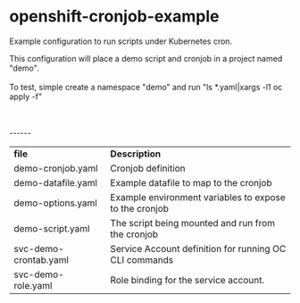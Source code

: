 # openshift-cronjob-example
Example configuration to run scripts under Kubernetes cron.

This configuration will place a demo script and cronjob in a project named "demo".<br><br>
To test, simple create a namespace "demo" and run "ls *.yaml|xargs -l1 oc apply -f" 
<br><br><br>
<table>
        <tbody>
                <tr>
                        <td>
                                <b>file</b>
                        </td>
                        <td>
                                <b>Description</b>
                        </td>
                </tr>
<tr><td> demo-cronjob.yaml    </td>-<td> Cronjob definition                                </td></tr>
<tr><td> demo-datafile.yaml   </td>-<td> Example datafile to map to the cronjob                 </td></tr>
<tr><td> demo-options.yaml    </td>-<td> Example environment variables to expose to the cronjob </td></tr>
<tr><td> demo-script.yaml     </td>-<td> The script being mounted and run from the cronjob      </td></tr>
<tr><td> svc-demo-crontab.yaml</td>-<td> Service Account definition for running OC CLI commands </td></tr>
<tr><td> svc-demo-role.yaml   </td>-<td> Role binding for the service account.                  </td></tr>
</tbody></table>

